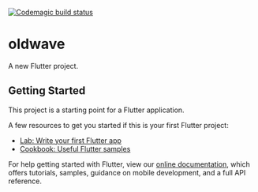 [![Codemagic build status](https://api.codemagic.io/apps/6163423c3719a1fc7546e104/6163423c3719a1fc7546e103/status_badge.svg)](https://codemagic.io/apps/6163423c3719a1fc7546e104/6163423c3719a1fc7546e103/latest_build)

# oldwave

A new Flutter project.

## Getting Started

This project is a starting point for a Flutter application.

A few resources to get you started if this is your first Flutter project:

- [Lab: Write your first Flutter app](https://flutter.dev/docs/get-started/codelab)
- [Cookbook: Useful Flutter samples](https://flutter.dev/docs/cookbook)

For help getting started with Flutter, view our
[online documentation](https://flutter.dev/docs), which offers tutorials,
samples, guidance on mobile development, and a full API reference.
